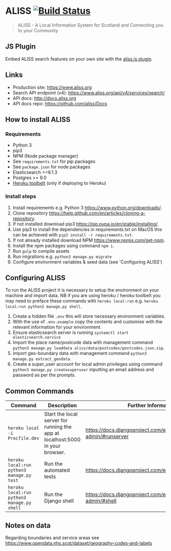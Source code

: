 # ALISS [![Build Status](https://travis-ci.org/aliss/ALISS.svg?branch=master)](https://travis-ci.org/aliss/ALISS)

> ALISS - A Local Information System for Scotland and Connecting you to your Community

## JS Plugin

Embed ALISS search features on your own site with the [aliss.js plugin](https://github.com/aliss/aliss.js).

## Links

- Production site: https://www.aliss.org
- Search API endpoint (v4): https://www.aliss.org/api/v4/services/search/
- API docs: http://docs.aliss.org
- API docs repo: https://github.com/aliss/Docs

## How to install ALISS

### Requirements

- Python 3
- pip3
- NPM (Node package manager)
- See `requirements.txt` for pip packages
- See `package.json` for node packages
- Elasticsearch >=6.1.3
- Postgres >= 9.0
- [Heroku toolbelt](https://devcenter.heroku.com/articles/heroku-cli) (only if deploying to Heroku)

### Install steps

1. Install requirements e.g. Python 3 https://www.python.org/downloads/.
2. Clone repository https://help.github.com/en/articles/cloning-a-repository.
3. If not installed download pip3 https://pip.pypa.io/en/stable/installing/.
4. Use pip3 to install the dependencies in requirements.txt on MacOS this can be achieved with `pip3 install -r requirements.txt`.
5. If not already installed download NPM https://www.npmjs.com/get-npm.
6. Install the npm packages using command `npm i`.
7. Run `gulp` to compile assets
8. Run migrations e.g. `python3 manage.py migrate`
9. Configure environment variables & seed data (see 'Configuring ALISS')

## Configuring ALISS
To run the ALISS project it is necessary to setup the environment on your machine and import data. NB if you are using heroku / heroku toolbelt you may need to preface these commands with `heroku local:run` e.g. `heroku local:run python3 manage.py shell`.

1. Create a hidden file `.env` this will store necessary environment variables.
2. With the use of `.env.example` copy the contents and customise with the relevant information for your environment.
3. Ensure elasticsearch server is running `systemctl start elasticsearch.service`
4. Import the place name/postcode data with management command `python3 manage.py loaddata aliss/data/postcodes/postcodes.json.zip`.
5. Import geo-boundary data with management command `python3 manage.py extract_geodata`.
6. Create a super_user account for local admin privileges using command `python3 manage.py createsuperuser` inputting an email address and password as per the prompts.

## Common Commands
|Command|Description|Further Information|
|-------|-----------|-------------------|
|`heroku local -i Procfile.dev`|Start the local server for running the app at localhost:5000 in your browser.|https://docs.djangoproject.com/en/1.11/ref/django-admin/#runserver|
|`heroku local:run python3 manage.py test`|Run the automated tests|https://docs.djangoproject.com/en/1.11/topics/testing/|
|`heroku local:run python3 manage.py shell`|Run the Django shell|https://docs.djangoproject.com/en/1.11/ref/django-admin/#shell|

## Notes on data

Regarding boundaries and service areas see https://www.opendata.nhs.scot/dataset/geography-codes-and-labels
